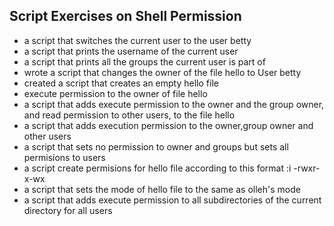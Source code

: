 ## Script Exercises on Shell Permission

-  a script that switches the current user to the user betty 
-  a script that prints the username of the current user
-  a script that prints all the groups the current user is part of
-  wrote a script that changes the owner of the file hello to User betty
- created a script that creates an empty hello file
- execute permission to the owner of file hello
- a script that adds execute permission to the owner and the group owner, and read permission to other users, to the file hello
- a script that adds execution permission to the owner,group owner and other users
- a script that sets no permission to owner and groups but sets all permisions to users
- a script create permisions for hello file according to this format :i
     -rwxr-x-wx
- a script that sets the mode of hello file to the same as olleh's mode
- a script that adds execute permission to all subdirectories of the current directory for all users

